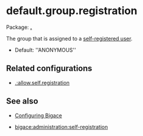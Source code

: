 # default.group.registration

Package: **[.](.)**

The group that is assigned to a [self-registered user](bigace/administration/self-registration).

*  Default: ''ANONYMOUS''

## Related configurations


*  [.:allow.self.registration](./allow.self.registration)

## See also


*  [Configuring Bigace](bigace/manual/configurations)

*  [bigace:administration:self-registration](bigace/administration/self-registration)


